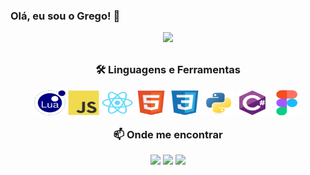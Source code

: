 ### Olá, eu sou o Grego! 👋

<p align="center">
  
</p>

<div align="center">
  <a href="https://github.com/gregodeveloper">
    <img height="180em" src="https://github-readme-stats.vercel.app/api?username=gregodeveloper&show_icons=true&theme=normal&include_all_commits=true&count_private=true"/>
  </a>
</div>

<div align="center">
  <h3 style="margin-top: 30px;">🛠️ Linguagens e Ferramentas</h3>
  <p>
    <img align="center" alt="Lua" height="40" width="50" src="https://raw.githubusercontent.com/devicons/devicon/master/icons/lua/lua-original-wordmark.svg">
    <img align="center" alt="JavaScript" height="40" width="50" src="https://raw.githubusercontent.com/devicons/devicon/master/icons/javascript/javascript-original.svg">
    <img align="center" alt="React" height="40" width="50" src="https://raw.githubusercontent.com/devicons/devicon/master/icons/react/react-original.svg">
    <img align="center" alt="HTML5" height="40" width="50" src="https://raw.githubusercontent.com/devicons/devicon/master/icons/html5/html5-original.svg">
    <img align="center" alt="CSS3" height="40" width="50" src="https://raw.githubusercontent.com/devicons/devicon/master/icons/css3/css3-original.svg">
    <img align="center" alt="Python" height="40" width="50" src="https://raw.githubusercontent.com/devicons/devicon/master/icons/python/python-original.svg">
    <img align="center" alt="Csharp" height="40" width="50" src="https://raw.githubusercontent.com/devicons/devicon/master/icons/csharp/csharp-original.svg">
    <img align="center" alt="Figma" height="40" width="50" src="https://raw.githubusercontent.com/devicons/devicon/master/icons/figma/figma-original.svg">
  </p>
</div>

<div align="center">
  <h3 style="margin-top: 20px;">📫 Onde me encontrar</h3>
    <a href="https://instagram.com/grego.seven" target="_blank"><img src="https://img.shields.io/badge/-Instagram-%23E4405F?style=for-the-badge&logo=instagram&logoColor=white" target="_blank"></a>
    <a href="https://www.twitch.tv/grego7k" target="_blank"><img src="https://img.shields.io/badge/Twitch-9146FF?style=for-the-badge&logo=twitch&logoColor=white" target="_blank"></a>
    <a href="https://discord.gg/frp" target="_blank"><img src="https://img.shields.io/badge/Discord-7289DA?style=for-the-badge&logo=discord&logoColor=white" target="_blank"></a> 
</div>
